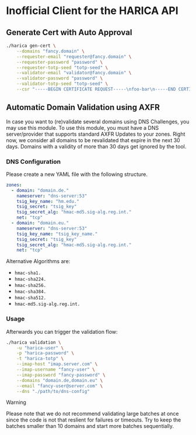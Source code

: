 # Inofficial Client for the HARICA API

## Generate Cert with Auto Approval
```sh
./harica gen-cert \
    --domains "fancy.domain" \
    --requester-email "requester@fancy.domain" \
    --requester-password "password" \
    --requester-totp-seed "totp-seed" \
    --validator-email "validator@fancy.domain" \
    --validator-password "password" \
    --validator-totp-seed "totp-seed" \
    --csr "-----BEGIN CERTIFICATE REQUEST-----\nfoo-bar\n-----END CERTIFICATE REQUEST-----"
```

## Automatic Domain Validation using AXFR

In case you want to (re)validate several domains using DNS Challenges, you may use this module. To use this module, you must have a DNS server/provider that supports standard AXFR Updates to your zones. Right now, we consider all domains to be revalidated that expire in the next 30 days. Domains with a validity of more than 30 days get ignored by the tool.

### DNS Configuration

Please create a new YAML file with the following structure. 

```yaml
zones:
  - domain: "domain.de."
    nameserver: "dns-server:53"    
    tsig_key_name: "hm.edu."
    tsig_secret: "tsig_key"
    tsig_secret_alg: "hmac-md5.sig-alg.reg.int."
    net: "tcp"
  - domain: "domain.eu."
    nameserver: "dns-server:53"
    tsig_key_name: "tsig_key_name."
    tsig_secret: "tsig_key"
    tsig_secret_alg: "hmac-md5.sig-alg.reg.int."
    net: "tcp"
```

Alternative Algorithms are:

- `hmac-sha1.`
- `hmac-sha224.`
- `hmac-sha256.`
- `hmac-sha384.`
- `hmac-sha512.`
- `hmac-md5.sig-alg.reg.int.`


### Usage

Afterwards you can trigger the validation flow:

```sh
./harica validation \
    -u "harica-user" \
    -p "harica-password" \
    -t "harica-totp" \
    --imap-host "imap.server.com" \
    --imap-username "fancy-user" \
    --imap-password "fancy-password" \
    --domains "domain.de,domain.eu" \
    --email "fancy-user@server.com" \
    --dns "./path/to/dns-config" 
```


> [!WARNING]
> Please note that we do not recommend validating large batches at once since the code is not that reslient for failures or timeouts. Try to keep the batches smaller than 10 domains and start more batches sequentially.  